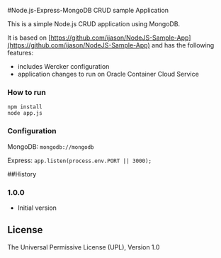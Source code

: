 #Node.js-Express-MongoDB CRUD sample Application

This is a simple Node.js CRUD application using MongoDB.

It is based on
[https://github.com/ijason/NodeJS-Sample-App](https://github.com/ijason/NodeJS-Sample-App) and has the following features:

+ includes Wercker configuration
+ application changes to run on Oracle Container Cloud Service

### How to run

	npm install
	node app.js

### Configuration

MongoDB: `mongodb://mongodb`

Express: `app.listen(process.env.PORT || 3000);`

##History

### 1.0.0

- Initial version

## License

The Universal Permissive License (UPL), Version 1.0

